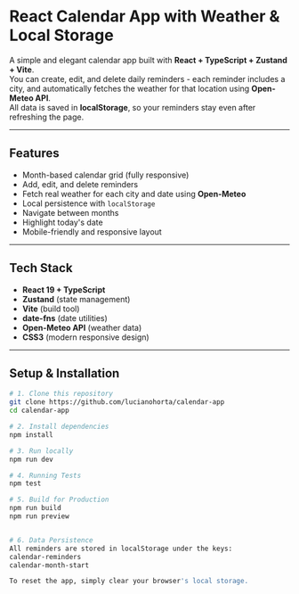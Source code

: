 # React Calendar App with Weather & Local Storage

A simple and elegant calendar app built with **React + TypeScript + Zustand + Vite**.  
You can create, edit, and delete daily reminders - each reminder includes a city, and automatically fetches the weather for that location using **Open-Meteo API**.  
All data is saved in **localStorage**, so your reminders stay even after refreshing the page.

---

## Features

- Month-based calendar grid (fully responsive)
- Add, edit, and delete reminders
- Fetch real weather for each city and date using **Open-Meteo**
- Local persistence with `localStorage`
- Navigate between months
- Highlight today's date
- Mobile-friendly and responsive layout

---

## Tech Stack

- **React 19 + TypeScript**
- **Zustand** (state management)
- **Vite** (build tool)
- **date-fns** (date utilities)
- **Open-Meteo API** (weather data)
- **CSS3** (modern responsive design)

---

## Setup & Installation

```bash
# 1. Clone this repository
git clone https://github.com/lucianohorta/calendar-app
cd calendar-app

# 2. Install dependencies
npm install

# 3. Run locally
npm run dev

# 4. Running Tests
npm test

# 5. Build for Production
npm run build
npm run preview


# 6. Data Persistence
All reminders are stored in localStorage under the keys:
calendar-reminders
calendar-month-start

To reset the app, simply clear your browser's local storage.
